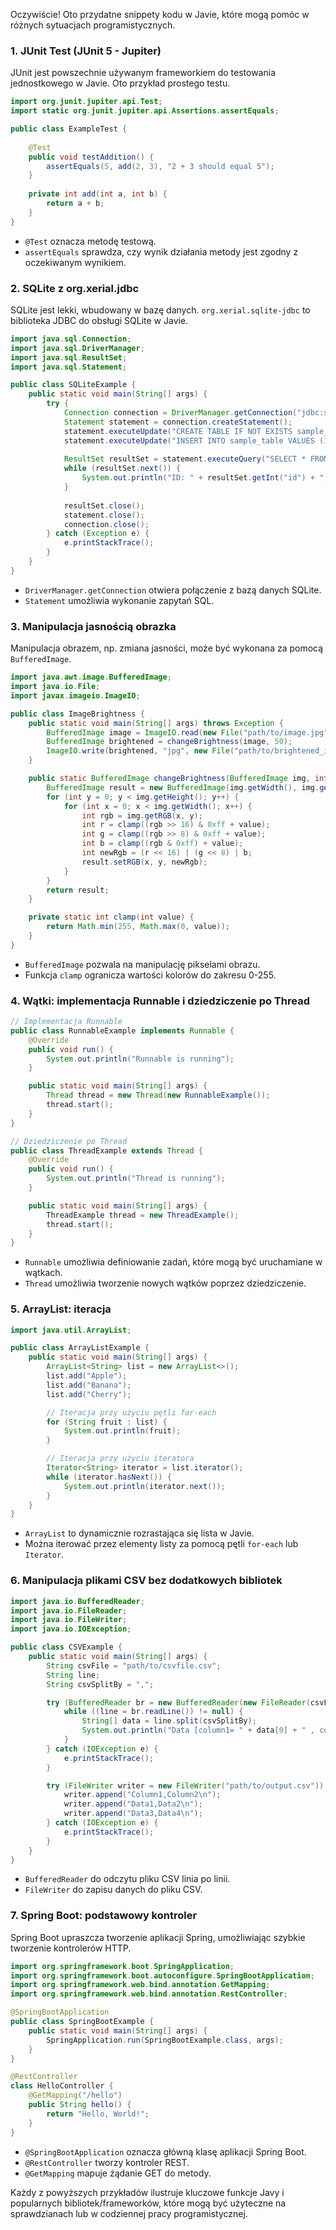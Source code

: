 Oczywiście! Oto przydatne snippety kodu w Javie, które mogą pomóc w różnych sytuacjach programistycznych.

### 1. JUnit Test (JUnit 5 - Jupiter)

JUnit jest powszechnie używanym frameworkiem do testowania jednostkowego w Javie. Oto przykład prostego testu.

```java
import org.junit.jupiter.api.Test;
import static org.junit.jupiter.api.Assertions.assertEquals;

public class ExampleTest {
    
    @Test
    public void testAddition() {
        assertEquals(5, add(2, 3), "2 + 3 should equal 5");
    }
    
    private int add(int a, int b) {
        return a + b;
    }
}
```
- `@Test` oznacza metodę testową.
- `assertEquals` sprawdza, czy wynik działania metody jest zgodny z oczekiwanym wynikiem.

### 2. SQLite z org.xerial.jdbc

SQLite jest lekki, wbudowany w bazę danych. `org.xerial.sqlite-jdbc` to biblioteka JDBC do obsługi SQLite w Javie.

```java
import java.sql.Connection;
import java.sql.DriverManager;
import java.sql.ResultSet;
import java.sql.Statement;

public class SQLiteExample {
    public static void main(String[] args) {
        try {
            Connection connection = DriverManager.getConnection("jdbc:sqlite:sample.db");
            Statement statement = connection.createStatement();
            statement.executeUpdate("CREATE TABLE IF NOT EXISTS sample_table (id INTEGER, name TEXT)");
            statement.executeUpdate("INSERT INTO sample_table VALUES (1, 'John Doe')");
            
            ResultSet resultSet = statement.executeQuery("SELECT * FROM sample_table");
            while (resultSet.next()) {
                System.out.println("ID: " + resultSet.getInt("id") + ", Name: " + resultSet.getString("name"));
            }
            
            resultSet.close();
            statement.close();
            connection.close();
        } catch (Exception e) {
            e.printStackTrace();
        }
    }
}
```
- `DriverManager.getConnection` otwiera połączenie z bazą danych SQLite.
- `Statement` umożliwia wykonanie zapytań SQL.

### 3. Manipulacja jasnością obrazka

Manipulacja obrazem, np. zmiana jasności, może być wykonana za pomocą `BufferedImage`.

```java
import java.awt.image.BufferedImage;
import java.io.File;
import javax.imageio.ImageIO;

public class ImageBrightness {
    public static void main(String[] args) throws Exception {
        BufferedImage image = ImageIO.read(new File("path/to/image.jpg"));
        BufferedImage brightened = changeBrightness(image, 50);
        ImageIO.write(brightened, "jpg", new File("path/to/brightened_image.jpg"));
    }

    public static BufferedImage changeBrightness(BufferedImage img, int value) {
        BufferedImage result = new BufferedImage(img.getWidth(), img.getHeight(), img.getType());
        for (int y = 0; y < img.getHeight(); y++) {
            for (int x = 0; x < img.getWidth(); x++) {
                int rgb = img.getRGB(x, y);
                int r = clamp((rgb >> 16) & 0xff + value);
                int g = clamp((rgb >> 8) & 0xff + value);
                int b = clamp((rgb & 0xff) + value);
                int newRgb = (r << 16) | (g << 8) | b;
                result.setRGB(x, y, newRgb);
            }
        }
        return result;
    }

    private static int clamp(int value) {
        return Math.min(255, Math.max(0, value));
    }
}
```
- `BufferedImage` pozwala na manipulację pikselami obrazu.
- Funkcja `clamp` ogranicza wartości kolorów do zakresu 0-255.

### 4. Wątki: implementacja Runnable i dziedziczenie po Thread

```java
// Implementacja Runnable
public class RunnableExample implements Runnable {
    @Override
    public void run() {
        System.out.println("Runnable is running");
    }

    public static void main(String[] args) {
        Thread thread = new Thread(new RunnableExample());
        thread.start();
    }
}

// Dziedziczenie po Thread
public class ThreadExample extends Thread {
    @Override
    public void run() {
        System.out.println("Thread is running");
    }

    public static void main(String[] args) {
        ThreadExample thread = new ThreadExample();
        thread.start();
    }
}
```
- `Runnable` umożliwia definiowanie zadań, które mogą być uruchamiane w wątkach.
- `Thread` umożliwia tworzenie nowych wątków poprzez dziedziczenie.

### 5. ArrayList: iteracja

```java
import java.util.ArrayList;

public class ArrayListExample {
    public static void main(String[] args) {
        ArrayList<String> list = new ArrayList<>();
        list.add("Apple");
        list.add("Banana");
        list.add("Cherry");

        // Iteracja przy użyciu pętli for-each
        for (String fruit : list) {
            System.out.println(fruit);
        }

        // Iteracja przy użyciu iteratora
        Iterator<String> iterator = list.iterator();
        while (iterator.hasNext()) {
            System.out.println(iterator.next());
        }
    }
}
```
- `ArrayList` to dynamicznie rozrastająca się lista w Javie.
- Można iterować przez elementy listy za pomocą pętli `for-each` lub `Iterator`.

### 6. Manipulacja plikami CSV bez dodatkowych bibliotek

```java
import java.io.BufferedReader;
import java.io.FileReader;
import java.io.FileWriter;
import java.io.IOException;

public class CSVExample {
    public static void main(String[] args) {
        String csvFile = "path/to/csvfile.csv";
        String line;
        String csvSplitBy = ",";

        try (BufferedReader br = new BufferedReader(new FileReader(csvFile))) {
            while ((line = br.readLine()) != null) {
                String[] data = line.split(csvSplitBy);
                System.out.println("Data [column1= " + data[0] + " , column2=" + data[1] + "]");
            }
        } catch (IOException e) {
            e.printStackTrace();
        }

        try (FileWriter writer = new FileWriter("path/to/output.csv")) {
            writer.append("Column1,Column2\n");
            writer.append("Data1,Data2\n");
            writer.append("Data3,Data4\n");
        } catch (IOException e) {
            e.printStackTrace();
        }
    }
}
```
- `BufferedReader` do odczytu pliku CSV linia po linii.
- `FileWriter` do zapisu danych do pliku CSV.

### 7. Spring Boot: podstawowy kontroler

Spring Boot upraszcza tworzenie aplikacji Spring, umożliwiając szybkie tworzenie kontrolerów HTTP.

```java
import org.springframework.boot.SpringApplication;
import org.springframework.boot.autoconfigure.SpringBootApplication;
import org.springframework.web.bind.annotation.GetMapping;
import org.springframework.web.bind.annotation.RestController;

@SpringBootApplication
public class SpringBootExample {
    public static void main(String[] args) {
        SpringApplication.run(SpringBootExample.class, args);
    }
}

@RestController
class HelloController {
    @GetMapping("/hello")
    public String hello() {
        return "Hello, World!";
    }
}
```
- `@SpringBootApplication` oznacza główną klasę aplikacji Spring Boot.
- `@RestController` tworzy kontroler REST.
- `@GetMapping` mapuje żądanie GET do metody.

Każdy z powyższych przykładów ilustruje kluczowe funkcje Javy i popularnych bibliotek/frameworków, które mogą być użyteczne na sprawdzianach lub w codziennej pracy programistycznej.
